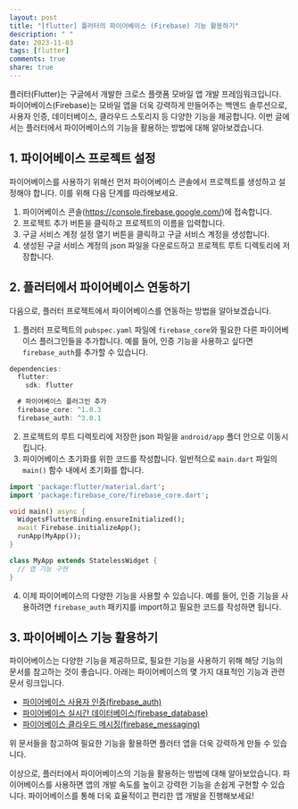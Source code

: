 ```yaml
---
layout: post
title: "[flutter] 플러터의 파이어베이스 (Firebase) 기능 활용하기"
description: " "
date: 2023-11-03
tags: [flutter]
comments: true
share: true
---
```


플러터(Flutter)는 구글에서 개발한 크로스 플랫폼 모바일 앱 개발 프레임워크입니다. 파이어베이스(Firebase)는 모바일 앱을 더욱 강력하게 만들어주는 백엔드 솔루션으로, 사용자 인증, 데이터베이스, 클라우드 스토리지 등 다양한 기능을 제공합니다. 이번 글에서는 플러터에서 파이어베이스의 기능을 활용하는 방법에 대해 알아보겠습니다.

## 1. 파이어베이스 프로젝트 설정

파이어베이스를 사용하기 위해선 먼저 파이어베이스 콘솔에서 프로젝트를 생성하고 설정해야 합니다. 이를 위해 다음 단계를 따라해보세요.

1. 파이어베이스 콘솔(https://console.firebase.google.com/)에 접속합니다.
2. 프로젝트 추가 버튼을 클릭하고 프로젝트의 이름을 입력합니다.
3. 구글 서비스 계정 설정 열기 버튼을 클릭하고 구글 서비스 계정을 생성합니다.
4. 생성된 구글 서비스 계정의 json 파일을 다운로드하고 프로젝트 루트 디렉토리에 저장합니다.

## 2. 플러터에서 파이어베이스 연동하기

다음으로, 플러터 프로젝트에서 파이어베이스를 연동하는 방법을 알아보겠습니다.

1. 플러터 프로젝트의 `pubspec.yaml` 파일에 `firebase_core`와 필요한 다른 파이어베이스 플러그인들을 추가합니다. 예를 들어, 인증 기능을 사용하고 싶다면 `firebase_auth`를 추가할 수 있습니다.
```dart
dependencies:
  flutter:
    sdk: flutter

  # 파이어베이스 플러그인 추가
  firebase_core: ^1.0.3
  firebase_auth: ^3.0.1
```

2. 프로젝트의 루트 디렉토리에 저장한 json 파일을 `android/app` 폴더 안으로 이동시킵니다.
3. 파이어베이스 초기화를 위한 코드를 작성합니다. 일반적으로 `main.dart` 파일의 `main()` 함수 내에서 초기화를 합니다.
```dart
import 'package:flutter/material.dart';
import 'package:firebase_core/firebase_core.dart';

void main() async {
  WidgetsFlutterBinding.ensureInitialized();
  await Firebase.initializeApp();
  runApp(MyApp());
}

class MyApp extends StatelessWidget {
  // 앱 기능 구현
}
```

4. 이제 파이어베이스의 다양한 기능을 사용할 수 있습니다. 예를 들어, 인증 기능을 사용하려면 `firebase_auth` 패키지를 import하고 필요한 코드를 작성하면 됩니다.

## 3. 파이어베이스 기능 활용하기

파이어베이스는 다양한 기능을 제공하므로, 필요한 기능을 사용하기 위해 해당 기능의 문서를 참고하는 것이 좋습니다. 아래는 파이어베이스의 몇 가지 대표적인 기능과 관련 문서 링크입니다.

- [파이어베이스 사용자 인증(firebase_auth)](https://firebase.flutter.dev/docs/auth/usage)
- [파이어베이스 실시간 데이터베이스(firebase_database)](https://firebase.flutter.dev/docs/database/usage)
- [파이어베이스 클라우드 메시징(firebase_messaging)](https://firebase.flutter.dev/docs/messaging/usage)

위 문서들을 참고하여 필요한 기능을 활용하면 플러터 앱을 더욱 강력하게 만들 수 있습니다.

이상으로, 플러터에서 파이어베이스의 기능을 활용하는 방법에 대해 알아보았습니다. 파이어베이스를 사용하면 앱의 개발 속도를 높이고 강력한 기능을 손쉽게 구현할 수 있습니다. 파이어베이스를 통해 더욱 효율적이고 편리한 앱 개발을 진행해보세요!